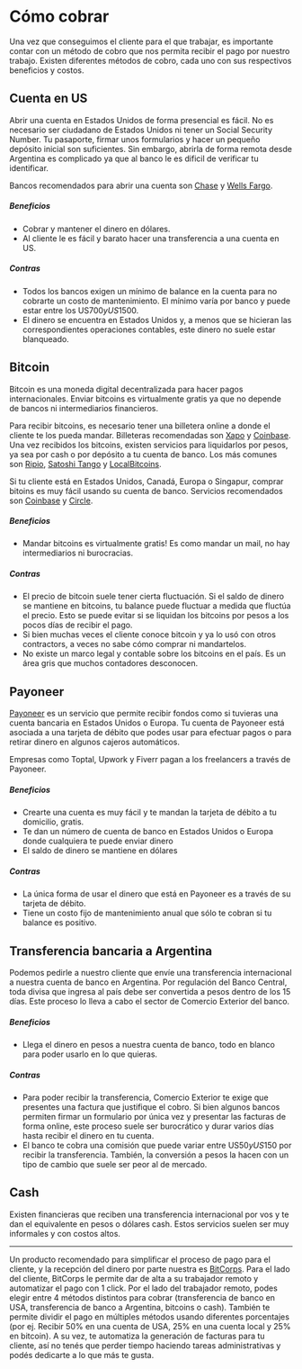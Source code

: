 # Cómo cobrar

Una vez que conseguimos el cliente para el que trabajar, es importante contar con un método de cobro que nos permita recibir el pago por nuestro trabajo. Existen diferentes métodos de cobro, cada uno con sus respectivos beneficios y costos.

## Cuenta en US
Abrir una cuenta en Estados Unidos de forma presencial es fácil. No es necesario ser ciudadano de Estados Unidos ni tener un Social Security Number. Tu pasaporte, firmar unos formularios y hacer un pequeño depósito inicial son suficientes. Sin embargo, abrirla de forma remota desde Argentina es complicado ya que al banco le es dificil de verificar tu identificar.

Bancos recomendados para abrir una cuenta son <a href=https://www.chase.com/>Chase</a> y <a href=https://www.wellsfargo.com/>Wells Fargo</a>.

##### Beneficios
- Cobrar y mantener el dinero en dólares.
- Al cliente le es fácil y barato hacer una transferencia a una cuenta en US.

##### Contras
- Todos los bancos exigen un mínimo de balance en la cuenta para no cobrarte un costo de mantenimiento. El mínimo varía por banco y puede estar entre los US$700 y US$1500.
- El dinero se encuentra en Estados Unidos y, a menos que se hicieran las correspondientes operaciones contables, este dinero no suele estar blanqueado.

## Bitcoin
Bitcoin es una moneda digital decentralizada para hacer pagos internacionales. Enviar bitcoins es virtualmente gratis ya que no depende de bancos ni intermediarios financieros. 

Para recibir bitcoins, es necesario tener una billetera online a donde el cliente te los pueda mandar. Billeteras recomendadas son <a href=http://xapo.com/>Xapo</a> y <a href=https://www.coinbase.com/>Coinbase</a>. Una vez recibidos los bitcoins, existen servicios para liquidarlos por pesos, ya sea por cash o por depósito a tu cuenta de banco. Los más comunes son <a href=https://www.ripio.com/es/>Ripio</a>, <a href=https://satoshitango.com/>Satoshi Tango</a> y <a href=https://localbitcoins.com/>LocalBitcoins</a>.

Si tu cliente está en Estados Unidos, Canadá, Europa o Singapur, comprar bitoins es muy fácil usando su cuenta de banco. Servicios recomendados son <a href=https://www.coinbase.com/>Coinbase</a> y <a href=https://www.circle.com/>Circle</a>.

##### Beneficios
- Mandar bitcoins es virtualmente gratis! Es como mandar un mail, no hay intermediarios ni burocracias.

##### Contras
- El precio de bitcoin suele tener cierta fluctuación. Si el saldo de dinero se mantiene en bitcoins, tu balance puede fluctuar a medida que fluctúa el precio. Esto se puede evitar si se liquidan los bitcoins por pesos a los pocos días de recibir el pago.
- Si bien muchas veces el cliente conoce bitcoin y ya lo usó con otros contractors, a veces no sabe cómo comprar ni mandartelos.
- No existe un marco legal y contable sobre los bitcoins en el país. Es un área gris que muchos contadores desconocen.

## Payoneer
[Payoneer](https://www.payoneer.com/) es un servicio que permite recibir fondos como si tuvieras una cuenta bancaria en Estados Unidos o Europa. Tu cuenta de Payoneer está asociada a una tarjeta de débito que podes usar para efectuar pagos o para retirar dinero en algunos cajeros automáticos.

Empresas como  Toptal, Upwork y Fiverr pagan a los freelancers a través de Payoneer.

##### Beneficios
- Crearte una cuenta es muy fácil y te mandan la tarjeta de débito a tu domicilio, gratis.
- Te dan un número de cuenta de banco en Estados Unidos o Europa donde cualquiera te puede enviar dinero
- El saldo de dinero se mantiene en dólares

##### Contras
- La única forma de usar el dinero que está en Payoneer es a través de su tarjeta de débito. 
- Tiene un costo fijo de mantenimiento anual que sólo te cobran si tu balance es positivo.

## Transferencia bancaria a Argentina
Podemos pedirle a nuestro cliente que envíe una transferencia internacional a nuestra cuenta de banco en Argentina. Por regulación del Banco Central, toda divisa que ingresa al país debe ser convertida a pesos dentro de los 15 días. Este proceso lo lleva a cabo el sector de Comercio Exterior del banco.

##### Beneficios
- Llega el dinero en pesos a nuestra cuenta de banco, todo en blanco para poder usarlo en lo que quieras.

##### Contras
- Para poder recibir la transferencia, Comercio Exterior te exige que presentes una factura que justifique el cobro. Si bien algunos bancos permiten firmar un formulario por única vez y presentar las facturas de forma online, este proceso suele ser burocrático y durar varios días hasta recibir el dinero en tu cuenta.
- El banco te cobra una comisión que puede variar entre US$50 y US$150 por recibir la transferencia. También, la conversión a pesos la hacen con un tipo de cambio que suele ser peor al de mercado.

## Cash 
Existen financieras que reciben una transferencia internacional por vos y te dan el equivalente en pesos o dólares cash. Estos servicios suelen ser muy informales y con costos altos.

---

Un producto recomendado para simplificar el proceso de pago para el cliente, y la recepción del dinero por parte nuestra es [BitCorps](https://bitcorps.co/). Para el lado del cliente, BitCorps le permite dar de alta a su trabajador remoto y automatizar el pago con 1 click. Por el lado del trabajador remoto, podes elegir entre 4 métodos distintos para cobrar (transferencia de banco en USA, transferencia de banco a Argentina, bitcoins o cash). También te permite dividir el pago en múltiples métodos usando diferentes porcentajes (por ej. Recibir 50% en una cuenta de USA, 25% en una cuenta local y 25% en bitcoin). A su vez, te automatiza la generación de facturas para tu cliente, así no tenés que perder tiempo haciendo tareas administrativas y podés dedicarte a lo que más te gusta.
